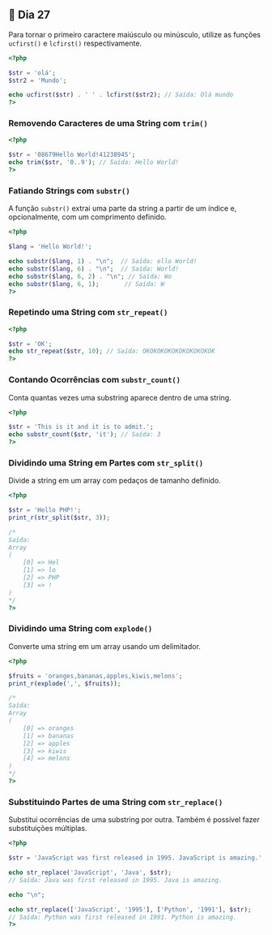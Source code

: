 ## 📌 Dia 27

Para tornar o primeiro caractere maiúsculo ou minúsculo, utilize as funções `ucfirst()` e `lcfirst()` respectivamente.

```php
<?php

$str = 'olá';
$str2 = 'Mundo';

echo ucfirst($str) . ' ' . lcfirst($str2); // Saída: Olá mundo
?>
```

### Removendo Caracteres de uma String com `trim()`

```php
<?php

$str = '08679Hello World!41238945';
echo trim($str, '0..9'); // Saída: Hello World!
?>
```

### Fatiando Strings com `substr()`

A função `substr()` extrai uma parte da string a partir de um índice e, opcionalmente, com um comprimento definido.

```php
<?php

$lang = 'Hello World!';

echo substr($lang, 1) . "\n";  // Saída: ello World!
echo substr($lang, 6) . "\n";  // Saída: World!
echo substr($lang, 6, 2) . "\n"; // Saída: Wo
echo substr($lang, 6, 1);       // Saída: W
?>
```

### Repetindo uma String com `str_repeat()`

```php
<?php

$str = 'OK';
echo str_repeat($str, 10); // Saída: OKOKOKOKOKOKOKOKOKOK
?>
```

### Contando Ocorrências com `substr_count()`

Conta quantas vezes uma substring aparece dentro de uma string.

```php
<?php

$str = 'This is it and it is to admit.';
echo substr_count($str, 'it'); // Saída: 3
?>
```

### Dividindo uma String em Partes com `str_split()`

Divide a string em um array com pedaços de tamanho definido.

```php
<?php

$str = 'Hello PHP!';
print_r(str_split($str, 3));

/*
Saída:
Array
(
    [0] => Hel
    [1] => lo
    [2] => PHP
    [3] => !
)
*/
?>
```

### Dividindo uma String com `explode()`

Converte uma string em um array usando um delimitador.

```php
<?php

$fruits = 'oranges,bananas,apples,kiwis,melons';
print_r(explode(',', $fruits));

/*
Saída:
Array
(
    [0] => oranges
    [1] => bananas
    [2] => apples
    [3] => kiwis
    [4] => melons
)
*/
?>
```

### Substituindo Partes de uma String com `str_replace()`

Substitui ocorrências de uma substring por outra. Também é possível fazer substituições múltiplas.

```php
<?php

$str = 'JavaScript was first released in 1995. JavaScript is amazing.';

echo str_replace('JavaScript', 'Java', $str);
// Saída: Java was first released in 1995. Java is amazing.

echo "\n";

echo str_replace(['JavaScript', '1995'], ['Python', '1991'], $str);
// Saída: Python was first released in 1991. Python is amazing.
?>
```
